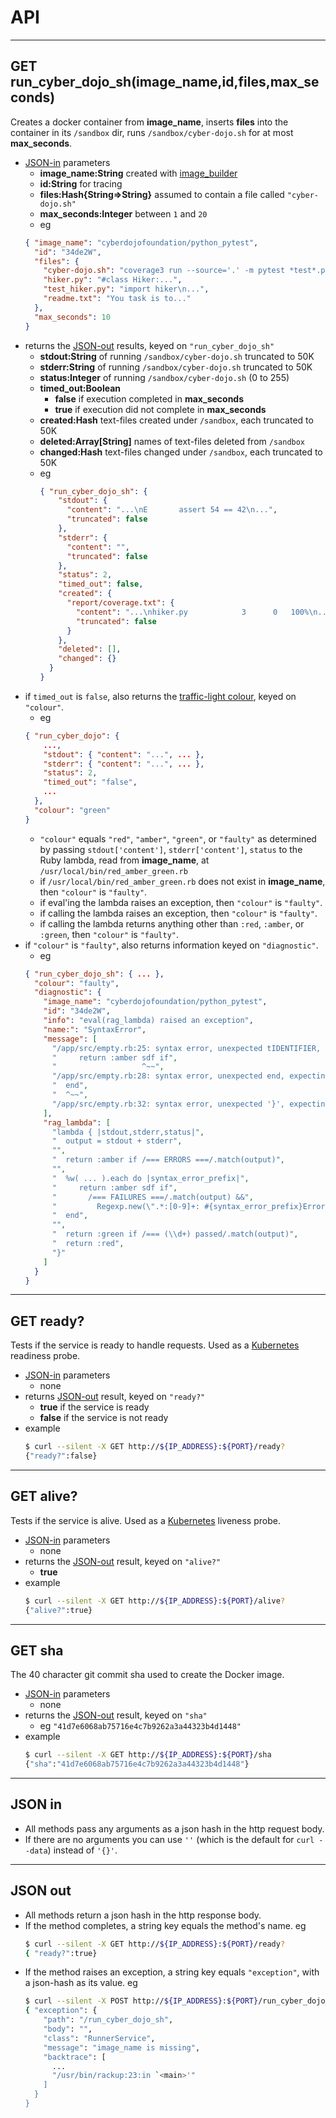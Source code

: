 # API

- - - -
## GET run_cyber_dojo_sh(image_name,id,files,max_seconds)
Creates a docker container from **image_name**, inserts **files** into the
container in its  `/sandbox` dir, runs `/sandbox/cyber-dojo.sh` for at most
**max_seconds**.
- [JSON-in](#json-in) parameters
  * **image_name:String** created with [image_builder](https://github.com/cyber-dojo-languages/image_builder)
  * **id:String** for tracing
  * **files:Hash{String=>String}** assumed to contain a file called `"cyber-dojo.sh"`
  * **max_seconds:Integer** between `1` and `20`
  * eg
  ```json
  { "image_name": "cyberdojofoundation/python_pytest",
    "id": "34de2W",
    "files": {
      "cyber-dojo.sh": "coverage3 run --source='.' -m pytest *test*.py\n...",      
      "hiker.py": "#class Hiker:...",
      "test_hiker.py": "import hiker\n...",
      "readme.txt": "You task is to..."
    },
    "max_seconds": 10
  }
  ```
- returns the [JSON-out](#json-out) results, keyed on `"run_cyber_dojo_sh"`
  * **stdout:String** of running `/sandbox/cyber-dojo.sh` truncated to 50K
  * **stderr:String** of running `/sandbox/cyber-dojo.sh` truncated to 50K
  * **status:Integer** of running `/sandbox/cyber-dojo.sh` (0 to 255)
  * **timed_out:Boolean**
    * **false** if execution completed in **max_seconds**
    * **true** if execution did not complete in **max_seconds**
  * **created:Hash** text-files created under `/sandbox`, each truncated to 50K
  * **deleted:Array[String]** names of text-files deleted from `/sandbox`
  * **changed:Hash** text-files changed under `/sandbox`, each truncated to 50K
  * eg
    ```json
    { "run_cyber_dojo_sh": {
        "stdout": {
          "content": "...\nE       assert 54 == 42\n...",
          "truncated": false
        },
        "stderr": {
          "content": "",
          "truncated": false
        },
        "status": 2,
        "timed_out": false,
        "created": {
          "report/coverage.txt": {
            "content": "...\nhiker.py            3      0   100%\n...",
            "truncated": false
          }
        },
        "deleted": [],
        "changed": {}
      }
    }
    ```
- if `timed_out` is `false`, also returns the
[traffic-light colour](http://blog.cyber-dojo.org/2014/10/cyber-dojo-traffic-lights.html),
 keyed on `"colour"`.
  * eg
  ```json
  { "run_cyber_dojo": {
      ...,
      "stdout": { "content": "...", ... },
      "stderr": { "content": "...", ... },
      "status": 2,
      "timed_out": "false",
      ...
    },
    "colour": "green"
  }
  ```
  * `"colour"` equals `"red"`, `"amber"`, `"green"`, or `"faulty"`
    as determined by passing `stdout['content']`, `stderr['content']`, `status` to the Ruby lambda, read from **image_name**, at `/usr/local/bin/red_amber_green.rb`
  * if `/usr/local/bin/red_amber_green.rb` does not exist in **image_name**, then `"colour"` is `"faulty"`.
  * if eval'ing the lambda raises an exception, then `"colour"` is `"faulty"`.
  * if calling the lambda raises an exception, then `"colour"` is `"faulty"`.
  * if calling the lambda returns anything other than `:red`, `:amber`, or `:green`,
    then `"colour"` is `"faulty"`.
- if `"colour"` is `"faulty"`, also returns information keyed on `"diagnostic"`.
  * eg    
  ```json
  { "run_cyber_dojo_sh": { ... },
    "colour": "faulty",
    "diagnostic": {
      "image_name": "cyberdojofoundation/python_pytest",
      "id": "34de2W",
      "info": "eval(rag_lambda) raised an exception",
      "name:": "SyntaxError",
      "message": [
        "/app/src/empty.rb:25: syntax error, unexpected tIDENTIFIER, expecting end",
        "     return :amber sdf if",
        "                   ^~~",
        "/app/src/empty.rb:28: syntax error, unexpected end, expecting '}'",
        "  end",
        "  ^~~",
        "/app/src/empty.rb:32: syntax error, unexpected '}', expecting end-of-input"
      ],
      "rag_lambda": [
        "lambda { |stdout,stderr,status|",
        "  output = stdout + stderr",
        "",
        "  return :amber if /=== ERRORS ===/.match(output)",
        "",
        "  %w( ... ).each do |syntax_error_prefix|",
        "     return :amber sdf if",
        "       /=== FAILURES ===/.match(output) &&",
        "         Regexp.new(\".*:[0-9]+: #{syntax_error_prefix}Error\").match(output)",
        "  end",
        "",
        "  return :green if /=== (\\d+) passed/.match(output)",
        "  return :red",
        "}"
      ]
    }
  }
  ```

- - - -
## GET ready?
Tests if the service is ready to handle requests.
Used as a [Kubernetes](https://kubernetes.io/) readiness probe.
- [JSON-in](#json-in) parameters
  * none
- returns [JSON-out](#json-out) result, keyed on `"ready?"`
  * **true** if the service is ready
  * **false** if the service is not ready
- example
  ```bash     
  $ curl --silent -X GET http://${IP_ADDRESS}:${PORT}/ready?
  {"ready?":false}
  ```

- - - -
## GET alive?
Tests if the service is alive.
Used as a [Kubernetes](https://kubernetes.io/) liveness probe.  
- [JSON-in](#json-in) parameters
  * none
- returns the [JSON-out](#json-out) result, keyed on `"alive?"`
  * **true**
- example
  ```bash     
  $ curl --silent -X GET http://${IP_ADDRESS}:${PORT}/alive?
  {"alive?":true}
  ```

- - - -
## GET sha
The 40 character git commit sha used to create the Docker image.
- [JSON-in](#json-in) parameters
  * none
- returns the [JSON-out](#json-out) result, keyed on `"sha"`
  * eg `"41d7e6068ab75716e4c7b9262a3a44323b4d1448"`
- example
  ```bash     
  $ curl --silent -X GET http://${IP_ADDRESS}:${PORT}/sha
  {"sha":"41d7e6068ab75716e4c7b9262a3a44323b4d1448"}
  ```

- - - -
## JSON in
- All methods pass any arguments as a json hash in the http request body.
- If there are no arguments you can use `''` (which is the default
  for `curl --data`) instead of `'{}'`.

- - - -
## JSON out      
- All methods return a json hash in the http response body.
- If the method completes, a string key equals the method's name. eg
  ```bash
  $ curl --silent -X GET http://${IP_ADDRESS}:${PORT}/ready?
  { "ready?":true}
  ```
- If the method raises an exception, a string key equals `"exception"`, with
  a json-hash as its value. eg
  ```bash
  $ curl --silent -X POST http://${IP_ADDRESS}:${PORT}/run_cyber_dojo_sh | jq      
  { "exception": {
      "path": "/run_cyber_dojo_sh",
      "body": "",
      "class": "RunnerService",
      "message": "image_name is missing",
      "backtrace": [
        ...
        "/usr/bin/rackup:23:in `<main>'"
      ]
    }
  }
  ```
